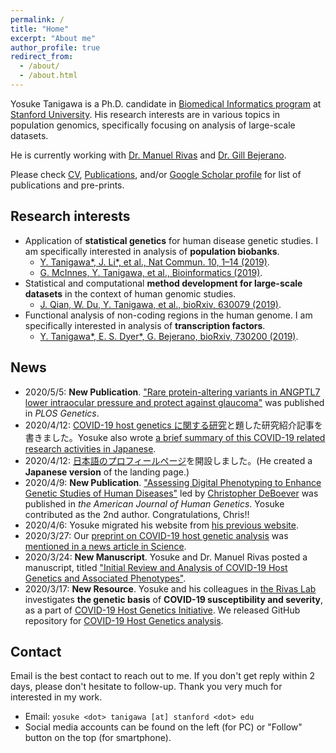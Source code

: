 ```yaml
---
permalink: /
title: "Home"
excerpt: "About me"
author_profile: true
redirect_from: 
  - /about/
  - /about.html
---
```


Yosuke Tanigawa is a Ph.D. candidate in [Biomedical Informatics program](https://med.stanford.edu/bmi.html) at [Stanford University](https://www.stanford.edu/). His research interests are in various topics in population genomics, specifically focusing on analysis of large-scale datasets.

He is currently working with [Dr. Manuel Rivas](http://med.stanford.edu/rivaslab/) and [Dr. Gill Bejerano](http://bejerano.stanford.edu/).

Please check [CV](cv), [Publications](publications), and/or [Google Scholar profile](https://scholar.google.com/citations?user=9hVh3nQAAAAJ&hl=en) for list of publications and pre-prints.

## Research interests

- Application of **statistical genetics** for human disease genetic studies. I am specifically interested in analysis of **population biobanks**.
  - [Y. Tanigawa\*, J. Li\*, et al., Nat Commun. 10, 1–14 (2019)](https://doi.org/10.1038/s41467-019-11953-9).
  - [G. McInnes, Y. Tanigawa, et al., Bioinformatics (2019)](https://doi.org/10.1093/bioinformatics/bty999).
- Statistical and computational **method development for large-scale datasets** in the context of human genomic studies.
  - [J. Qian, W. Du, Y. Tanigawa, et al., bioRxiv, 630079 (2019)](https://doi.org/10.1101/630079).
- Functional analysis of non-coding regions in the human genome. I am specifically interested in analysis of **transcription factors**.
  - [Y. Tanigawa\*, E. S. Dyer\*, G. Bejerano, bioRxiv, 730200 (2019)](https://doi.org/10.1101/730200).

## News

- 2020/5/5: **New Publication**. ["Rare protein-altering variants in ANGPTL7 lower intraocular pressure and protect against glaucoma"](phttps://doi.org/10.1371/journal.pgen.1008682) was published in *PLOS Genetics*.
- 2020/4/12: [COVID-19 host genetics に関する研究](/posts/2020/04/COVID-19-hg-jp/)と題した研究紹介記事を書きました。Yosuke also wrote [a brief summary of this COVID-19 related research activities in Japanese](/posts/2020/04/COVID-19-hg-jp/).
- 2020/4/12: [日本語のプロフィールページ](/about_jp)を開設しました。(He created a **Japanese version** of the landing page.)
- 2020/4/9: **New Publication**. ["Assessing Digital Phenotyping to Enhance Genetic Studies of Human Diseases"](publication/2020-05-07-digial-phenotyping) led by [Christopher DeBoever](https://cdeboever3.github.io/) was published in *the American Journal of Human Genetics*. Yosuke contributed as the 2nd author. Congratulations, Chris!!
- 2020/4/6: Yosuke migrated his website from [his previous website](https://sites.google.com/site/yktanigawa/home).
- 2020/3/27: Our [preprint on COVID-19 host genetic analysis](https://doi.org/10.20944/preprints202003.0356.v1) was [mentioned in a news article in Science](https://doi.org/10.1126/science.abb9192).
- 2020/3/24: **New Manuscript**. Yosuke and Dr. Manuel Rivas posted a manuscript, titled ["Initial Review and Analysis of COVID-19 Host Genetics and Associated Phenotypes"](/publication/preprint-2020-03-24-covid19).
- 2020/3/17: **New Resource**. 
Yosuke and his colleagues in [the Rivas Lab](http://med.stanford.edu/rivaslab/) investigates **the genetic basis** of **COVID-19 susceptibility and severity**, as a part of [COVID-19 Host Genetics Initiative](https://covid19hg.netlify.com/). We released GitHub repository for [COVID-19 Host Genetics analysis](https://github.com/rivas-lab/covid19).

## Contact

Email is the best contact to reach out to me. If you don't get reply within 2 days, please don't hesitate to follow-up. Thank you very much for interested in my work.

- Email: `yosuke <dot> tanigawa [at] stanford <dot> edu`
- Social media accounts can be found on the left (for PC) or "Follow" button on the top (for smartphone).
